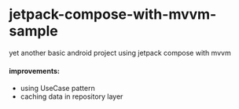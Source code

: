 # jetpack-compose-with-mvvm-sample
yet another basic android project using jetpack compose with mvvm  

#### improvements:
- using UseCase pattern
- caching data in repository layer
